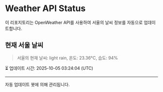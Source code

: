 
# Weather API Status

이 리포지토리는 OpenWeather API를 사용하여 서울의 날씨 정보를 자동으로 업데이트합니다.

## 현재 서울 날씨
> 서울의 현재 날씨: light rain, 온도: 23.36°C, 습도: 94%

⏳ 업데이트 시간: 2025-10-05 03:24:04 (UTC)

---
자동 업데이트 봇에 의해 관리됩니다.

